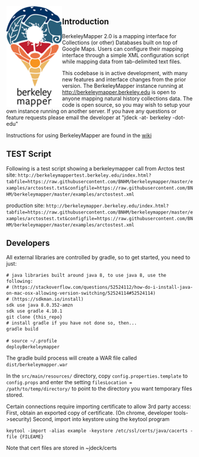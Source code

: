 <img src='https://raw.githubusercontent.com/BNHM/berkeleymapper/master/src/main/webapp/img/logo_medium.png' width='150' align="left">

## Introduction
BerkeleyMapper 2.0 is a mapping interface for Collections (or other) Databases built on top of Google Maps.  Users can configure their mapping interface through a simple XML configuration script while mapping data from tab-delimited text files.

This codebase is in active development, with many new features and interface changes from the prior version.  The BerkeleyMapper instance running at http://berkeleymapper.berkeley.edu is open to anyone mapping natural history collections data.  The code is open source, so you may wish to setup your own instance running on another server. If you have any questions or feature requests please email the developer at "jdeck -at- berkeley -dot- edu"

Instructions for using BerkeleyMapper are found in the <a href='https://github.com/jdeck88/berkeleymapper/wiki'>wiki</a>

## TEST Script
Following is a test script showing a berkeleymapper call from Arctos
test site:
`http://berkeleymappertest.berkeley.edu/index.html?tabfile=https://raw.githubusercontent.com/BNHM/berkeleymapper/master/examples/arctostest.txt&configfile=https://raw.githubusercontent.com/BNHM/berkeleymapper/master/examples/arctostest.xml`

production site:
`http://berkeleymapper.berkeley.edu/index.html?tabfile=https://raw.githubusercontent.com/BNHM/berkeleymapper/master/examples/arctostest.txt&configfile=https://raw.githubusercontent.com/BNHM/berkeleymapper/master/examples/arctostest.xml`

## Developers
All external libraries are controlled by gradle, so to get started, you need to just:

```
# java libraries built around java 8, to use java 8, use the following:
# (https://stackoverflow.com/questions/52524112/how-do-i-install-java-on-mac-osx-allowing-version-switching/52524114#52524114)
# (https://sdkman.io/install)
sdk use java 8.0.352-amzn
sdk use gradle 4.10.1
git clone {this_repo}
# install gradle if you have not done so, then...
gradle build

# source ~/.profile
deployBerkeleymapper
```         

The gradle build process will create a WAR file called `dist/berkeleymapper.war`

In the `src/main/resources/` directory, copy `config.properties.template` to `config.props` and enter the setting `filesLocation = /path/to/temp/directory/` to point to the directory you want temporary files stored.

Certain connections require importing certificate to allow 3rd party access:
First, obtain an exported copy of certificate. (On chrome, developer tools->security)
Second, import into keystore using the keytool program
```
keytool -import -alias example -keystore /etc/ssl/certs/java/cacerts -file {FILEAME}
```
Note that cert files are stored in ~jdeck/certs

